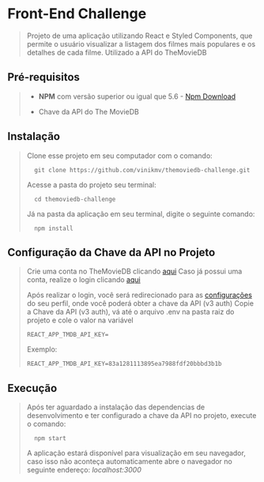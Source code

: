 # Front-End Challenge
> Projeto de uma aplicação utilizando React e Styled Components, que permite o usuário visualizar a listagem dos filmes mais populares e os detalhes de cada filme.
> Utilizado a API do TheMovieDB

## Pré-requisitos
> - **NPM** com versão superior ou igual que 5.6 - [Npm Download](https://www.npmjs.com/package/download)
> 
> - Chave da API do The MovieDB

## Instalação
> Clone esse projeto em seu computador com o comando:
> ```
> 	git clone https://github.com/vinikmv/themoviedb-challenge.git
> ```
> Acesse a pasta do projeto seu terminal:
> ```
> 	cd themoviedb-challenge
> ```
> Já na pasta da aplicação em seu terminal, digite o seguinte comando:
> ```
> 	npm install
> ```

## Configuração da Chave da API no Projeto
> Crie uma conta no TheMovieDB clicando [aqui](https://www.themoviedb.org/signup)
> Caso já possui uma conta, realize o login clicando [aqui](https://www.themoviedb.org/login)
> 
> Após realizar o login, você será redirecionado para as [configurações](https://www.themoviedb.org/settings/api) do seu perfil, onde você poderá obter a chave da API (v3 auth)
> Copie a Chave da API (v3 auth), vá até o arquivo .env na pasta raiz do projeto e cole o valor na variável
>```
>REACT_APP_TMDB_API_KEY=
>```
>Exemplo:
>```
>REACT_APP_TMDB_API_KEY=83a1281113895ea7988fdf20bbbd3b1b
>```
>
## Execução
> Após ter aguardado a instalação das dependencias de desenvolvimento e ter configurado a chave da API no projeto, execute o comando:
> ```
> 	npm start
> ```
> A aplicação estará disponível para visualização em seu navegador, caso isso não aconteça automaticamente abre o navegador no seguinte endereço: _localhost:3000_

